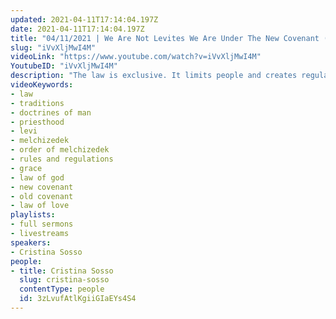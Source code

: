 ```yaml
---
updated: 2021-04-11T17:14:04.197Z
date: 2021-04-11T17:14:04.197Z
title: "04/11/2021 | We Are Not Levites We Are Under The New Covenant (Pastor Cristina Sosso)"
slug: "iVvXljMwI4M"
videoLink: "https://www.youtube.com/watch?v=iVvXljMwI4M"
YoutubeID: "iVvXljMwI4M"
description: "The law is exclusive. It limits people and creates regulations to where only select special groups of people can have authority. Many say how women cannot preach according to the law of God, but also ignore the fact that most men also cannot preach because they are not members of the tribe of Levi. This means that they are also automatically disqualified. However we do not live under the old covenant, Jesus brought us into the new covenant. We now operate under the Law of Love. Hebrews 7:17, \"For it is declared: 'You are a priest forever, in the order of Melchizedek.'\" This sermon was delivered by Pastor Cris Sosso at Freedom Fellowship Church International on April 11, 2021.\n"
videoKeywords:
- law
- traditions
- doctrines of man
- priesthood
- levi
- melchizedek
- order of melchizedek
- rules and regulations
- grace
- law of god
- new covenant
- old covenant
- law of love
playlists:
- full sermons
- livestreams
speakers:
- Cristina Sosso
people:
- title: Cristina Sosso
  slug: cristina-sosso
  contentType: people
  id: 3zLvufAtlKgiiGIaEYs4S4
---
```

